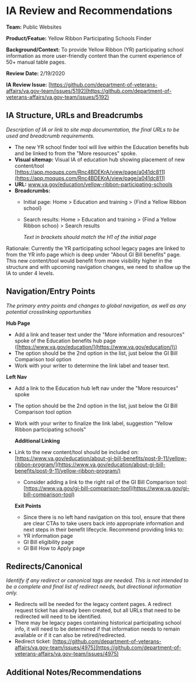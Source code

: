 # IA Review and Recommendations

**Team:** Public Websites

**Product/Featue:** Yellow Ribbon Participating Schools Finder

**Background/Context:** To provide Yellow Ribbon \(YR\) participating school information as more user-friendly content than the current experience of 50+ manual table pages.

**Review Date:** 2/19/2020

**IA Review Issue:** [https://github.com/department-of-veterans-affairs/va.gov-team/issues/5192](https://github.com/department-of-veterans-affairs/va.gov-team/issues/5192)

## IA Structure, URLs and Breadcrumbs 

_Description of IA or link to site map documentation, the final URLs to be used and breadcrumb requirements._

* The new YR school finder tool will live within the Education benefits hub and be linked to from the "More resources" spoke. 
* **Visual sitemap:** Visual IA of education hub showing placement of new content/tool [https://app.moqups.com/Rnc4BDEKrA/view/page/a041dc811](https://app.moqups.com/Rnc4BDEKrA/view/page/a041dc811)
* **URL:**  www.va.gov/education/yellow-ribbon-participating-schools  
* **Breadcrumbs:** 
  * Initial page:  Home &gt; Education and training &gt; {Find a Yellow Ribbon school}
  * Search results: Home &gt; Education and training &gt; {Find a Yellow Ribbon schoo} &gt; Search results

    _Text in brackets should match the H1 of the initial page_

Rationale: Currently the YR participating school legacy pages are linked to from the YR info page which is deep under "About GI Bill benefits" page. This new content/tool would benefit from more visibility higher in the structure and with upcoming navigation changes, we need to shallow up the IA to under 4 levels.

## Navigation/Entry Points 

_The primary entry points and changes to global navigation, as well as any potential crosslinking opportunities_

**Hub Page**

* Add a link and teaser text under the "More information and resources" spoke of the Education benefits hub page \([https://www.va.gov/education/](https://www.va.gov/education/)\)
* The option should be the 2nd option in the list, just below the GI Bill Comparison tool option
* Work with your writer to determine the link label and teaser text.  

**Left Nav**

* Add a link to the Education hub left nav under the "More resources" spoke
* The option should be the 2nd option in the list, just below the GI Bill Comparison tool option
* Work with your writer to finalize the link label, suggestion "Yellow Ribbon participating schools"

  **Additional Linking**

* Link to the new content/tool should be included on:[https://www.va.gov/education/about-gi-bill-benefits/post-9-11/yellow-ribbon-program/](https://www.va.gov/education/about-gi-bill-benefits/post-9-11/yellow-ribbon-program/)

  * Consider adding a link to the right rail of the GI Bill Comparison tool: [https://www.va.gov/gi-bill-comparison-tool](https://www.va.gov/gi-bill-comparison-tool)

  **Exit Points**

  * Since there is no left hand navigation on this tool, ensure that there are clear CTAs to take users back into appropriate information and next steps in their benefit lifecycle.  Recommend providing links to:
  * YR information page
  * GI Bill eligibility page
  * GI Bill How to Apply page

## Redirects/Canonical 

_Identify if any redirect or canonical tags are needed. This is not intended to be a complete and final list of redirect needs, but directional information only._

* Redirects will be needed for the legacy content pages.  A redirect request ticket has already been created, but all URLs that need to be redirected will need to be identified. 
* There may be legacy pages containing historical participating school info, it will need to be determined if that information needs to remain available or if it can also be retired/redirected. 
* Redirect ticket: [https://github.com/department-of-veterans-affairs/va.gov-team/issues/4975](https://github.com/department-of-veterans-affairs/va.gov-team/issues/4975)

## Additional Notes/Recommendations

